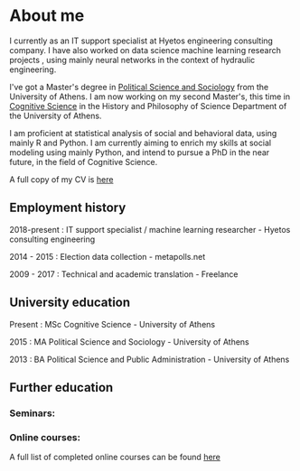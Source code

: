 # About me



I currently as an IT support specialist at Hyetos engineering consulting company. I have also worked on data science machine learning research projects , using mainly neural networks in the context of hydraulic engineering.

I've got a Master's degree in [Political Science and Sociology](http://en.pspa.uoa.gr/) from the University of Athens. I am now working on my second Master's, this time in [Cognitive Science](http://cogsci.phs.uoa.gr/) in the History and Philosophy of Science Department of the University of Athens. 

I am proficient at statistical analysis of social and behavioral data, using mainly R and Python. I am currently aiming to enrich my skills at social modeling using mainly Python, and intend to pursue a PhD in the near future, in the field of Cognitive Science. 



A full copy of my CV is [here]({{giorgosmit.github.io}}/pdfs/George_Mitkidis.pdf)



## Employment history



2018-present  : IT support specialist / machine learning researcher   - Hyetos consulting engineering



2014 - 2015     : Election data collection                                                    - metapolls.net



2009 - 2017     : Technical and academic translation                              - Freelance



## University education 



Present : MSc Cognitive Science                                            - University of Athens



2015      : MA Political Science and Sociology                      - University of Athens



2013      : BA Political Science and Public Administration - University of Athens



## Further education

### Seminars: 

### Online courses:  
A full list of completed online courses can be found [here](giorgosmit.github.io/online_courses.html)


